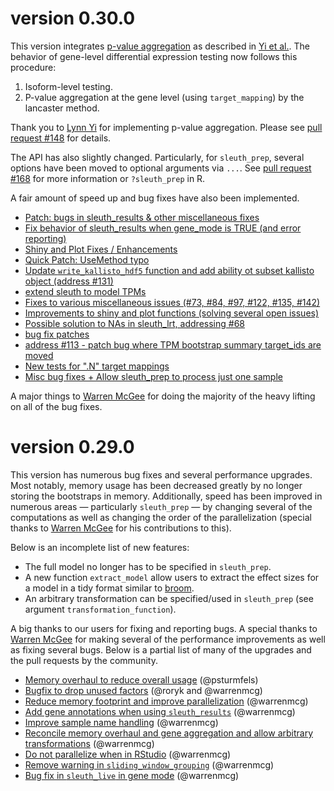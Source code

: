 # version 0.30.0

This version integrates [p-value aggregation](https://github.com/pachterlab/sleuth/pull/148) as described in [Yi et al.](https://genomebiology.biomedcentral.com/articles/10.1186/s13059-018-1419-z).
The behavior of gene-level differential expression testing now follows this procedure:

1. Isoform-level testing.
2. P-value aggregation at the gene level (using `target_mapping`) by the lancaster method.

Thank you to [Lynn Yi](https://github.com/lynnyi) for implementing p-value aggregation.
Please see [pull request #148](https://github.com/pachterlab/sleuth/pull/148) for details.

The API has also slightly changed. Particularly, for `sleuth_prep`, several options have been moved to optional arguments via `...`. See [pull request #168](https://github.com/pachterlab/sleuth/pull/168) for more information or `?sleuth_prep` in R.

A fair amount of speed up and bug fixes have also been implemented.

- [Patch: bugs in sleuth_results & other miscellaneous fixes](https://github.com/pachterlab/sleuth/pull/163)
- [Fix behavior of sleuth_results when gene_mode is TRUE (and error reporting)](https://github.com/pachterlab/sleuth/pull/160)
- [Shiny and Plot Fixes / Enhancements](https://github.com/pachterlab/sleuth/pull/159)
- [Quick Patch: UseMethod typo](https://github.com/pachterlab/sleuth/pull/157)
- [Update `write_kallisto_hdf5` function and add ability ot subset kallisto object (address #131)](https://github.com/pachterlab/sleuth/pull/150)
- [extend sleuth to model TPMs](https://github.com/pachterlab/sleuth/pull/145)
- [Fixes to various miscellaneous issues (#73, #84, #97, #122, #135, #142)](https://github.com/pachterlab/sleuth/pull/144)
- [Improvements to shiny and plot functions (solving several open issues)](https://github.com/pachterlab/sleuth/pull/143)
- [Possible solution to NAs in sleuth_lrt, addressing #68](https://github.com/pachterlab/sleuth/pull/118)
- [bug fix patches](https://github.com/pachterlab/sleuth/pull/117)
- [address #113 - patch bug where TPM bootstrap summary target_ids are moved](https://github.com/pachterlab/sleuth/pull/116)
- [New tests for ".N" target mappings](https://github.com/pachterlab/sleuth/pull/115)
- [Misc bug fixes + Allow sleuth_prep to process just one sample](https://github.com/pachterlab/sleuth/pull/114)

A major things to [Warren McGee](https://github.com/warrenmcg) for doing the majority of the heavy lifting on all of the bug fixes.


# version 0.29.0

This version has numerous bug fixes and several performance upgrades.
Most notably, memory usage has been decreased greatly by no longer storing the bootstraps in memory.
Additionally, speed has been improved in numerous areas — particularly `sleuth_prep` — by changing several of the computations as well as changing the order of the parallelization (special thanks to [Warren McGee](https://github.com/warrenmcg) for his contributions to this).

Below is an incomplete list of new features:

- The full model no longer has to be specified in `sleuth_prep`.
- A new function `extract_model` allow users to extract the effect sizes for a model in a tidy format similar to [broom](https://cran.r-project.org/web/packages/broom/vignettes/broom.html).
- An arbitrary transformation can be specified/used in `sleuth_prep` (see argument `transformation_function`).

A big thanks to our users for fixing and reporting bugs.
A special thanks to [Warren McGee](https://github.com/warrenmcg) for making several of the performance improvements as well as fixing several bugs.
Below is a partial list of many of the upgrades and the pull requests by the community.

- [Memory overhaul to reduce overall usage](https://github.com/pachterlab/sleuth/pull/63) (@psturmfels)
- [Bugfix to drop unused factors](https://github.com/pachterlab/sleuth/pull/71) (@roryk and @warrenmcg)
- [Reduce memory footprint and improve parallelization](https://github.com/pachterlab/sleuth/pull/94) (@warrenmcg)
- [Add gene annotations when using `sleuth_results`](https://github.com/pachterlab/sleuth/pull/95) (@warrenmcg)
- [Improve sample name handling](https://github.com/pachterlab/sleuth/pull/96) (@warrenmcg)
- [Reconcile memory overhaul and gene aggregation and allow arbitrary transformations](https://github.com/pachterlab/sleuth/pull/99) (@warrenmcg)
- [Do not parallelize when in RStudio](https://github.com/pachterlab/sleuth/pull/108) (@warrenmcg)
- [Remove warning in `sliding_window_grouping`](https://github.com/pachterlab/sleuth/pull/106) (@warrenmcg)
- [Bug fix in `sleuth_live` in gene mode](https://github.com/pachterlab/sleuth/pull/107) (@warrenmcg)
